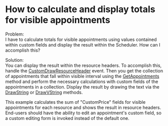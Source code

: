 # How to calculate and display totals for visible appointments


<p>Problem: <br />
I have to calculate totals for visible appointments using values contained within custom fields and display the result within the Scheduler. How can I accomplish this?</p><p>Solution:<br />
You can display the result within the resource headers. To accomplish this, handle the <a href="http://documentation.devexpress.com/#WindowsForms/DevExpressXtraSchedulerSchedulerControl_CustomDrawResourceHeadertopic">CustomDrawResourceHeader</a> event. Then you get the collection of appointments that fall within visible interval using the <a href="http://documentation.devexpress.com/#WindowsForms/DevExpressXtraSchedulerSchedulerStorageBase_GetAppointmentstopic">GetAppointments</a> method and perform the necessary calculations with custom fields of the appointments in a collection. Display the result by drawing the text via the <a href="http://documentation.devexpress.com/#CoreLibraries/DevExpressUtilsAppearanceObject_DrawStringtopic">DrawString</a> or <a href="http://documentation.devexpress.com/#CoreLibraries/DevExpressUtilsAppearanceObject_DrawVStringtopic">DrawVString</a> methods.</p><p>This example calculates the sum of "CustomPrice" fields for visible appointments for each resource and shows the result in resource headers. End-users should have the ability to edit an appointment's custom field, so a custom editing form is invoked instead of the default one.</p>

<br/>


